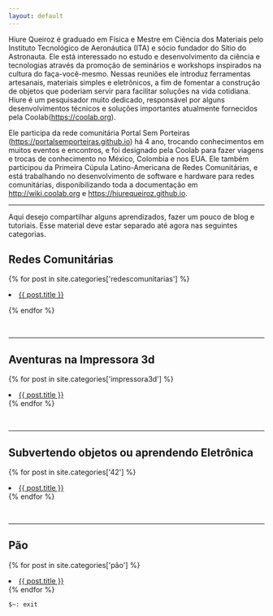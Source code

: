 ```yaml
---
layout: default
---
```



Hiure Queiroz é graduado em Física e Mestre em Ciência dos Materiais pelo Instituto Tecnológico de Aeronáutica (ITA) e sócio fundador do Sítio do Astronauta. Ele está interessado no estudo e desenvolvimento da ciência e tecnologias através da promoção de seminários e workshops inspirados na cultura do faça-você-mesmo. Nessas reuniões ele introduz ferramentas artesanais, materiais simples e eletrônicos, a fim de fomentar a construção de objetos que poderiam servir para facilitar soluções na vida cotidiana. Hiure é um pesquisador muito dedicado, responsável por alguns desenvolvimentos técnicos e soluções importantes atualmente fornecidos pela Coolab(https://coolab.org).

Ele participa da rede comunitária Portal Sem Porteiras (https://portalsemporteiras.github.io) há 4 ano, trocando conhecimentos em muitos eventos e encontros, e foi designado pela Coolab para fazer viagens e trocas de conhecimento no México, Colombia e nos EUA. Ele também participou da Primeira Cúpula Latino-Americana de Redes Comunitárias, e está trabalhando no desenvolvimento de software e hardware para redes comunitárias, disponibilizando toda a documentação em http://wiki.coolab.org e https://hiurequeiroz.github.io.


---

Aqui desejo compartilhar alguns aprendizados, fazer um pouco de blog e tutoriais. Esse material deve estar separado até agora nas seguintes categorias.


## Redes Comunitárias
{% for post in site.categories['redescomunitarias'] %}

<li><a href="{{ post.url }}">{{ post.title }}</a></li>

{% endfor %}

&nbsp;

---

## Aventuras na Impressora 3d
{% for post in site.categories['impressora3d'] %}
<li><a href="{{ post.url }}">{{ post.title }}</a></li>
{% endfor %}

&nbsp;

---

## Subvertendo objetos ou aprendendo Eletrônica
{% for post in site.categories['42'] %}
<li><a href="{{ post.url }}">{{ post.title }}</a></li>
{% endfor %}

&nbsp;

---

## Pão

{% for post in site.categories['pão'] %}
<li><a href="{{ post.url }}">{{ post.title }}</a></li>
{% endfor %}


```sh
$~: exit
```


